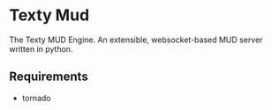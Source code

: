 Texty Mud
=========

The Texty MUD Engine. An extensible, websocket-based MUD server written in python.

Requirements
------------

- tornado
